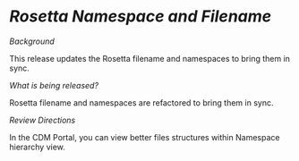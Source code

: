 # *Rosetta Namespace and Filename*

_Background_

This release updates the Rosetta filename and namespaces to bring them in sync.

_What is being released?_

Rosetta filename and namespaces are refactored to bring them in sync.

_Review Directions_

In the CDM Portal, you can view better files structures within Namespace hierarchy view.
